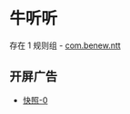 # 牛听听

存在 1 规则组 - [com.benew.ntt](/src/apps/com.benew.ntt.ts)

## 开屏广告

- [快照-0](https://i.gkd.li/import/12740387)
